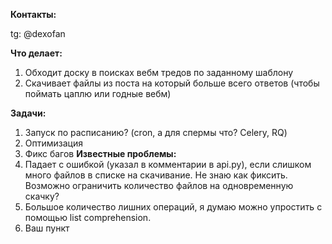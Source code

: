 **Контакты:**

tg: @dexofan

**Что делает:**
1. Обходит доску в поисках вебм тредов по заданному шаблону
2. Скачивает файлы из поста на который больше всего ответов (чтобы
   поймать цаплю или годные вебм)

**Задачи:**
1. Запуск по расписанию? (cron, а для спермы что? Celery, RQ)
2. Оптимизация
3. Фикс багов
**Известные проблемы:**
1. Падает с ошибкой (указал в комментарии в api.py), если слишком много
   файлов в списке на скачивание. Не знаю как фиксить. Возможно
   ограничить количество файлов на одновременную скачку?
2. Большое количество лишних операций, я думаю можно упростить с помощью
   list comprehension.
3. Ваш пункт

